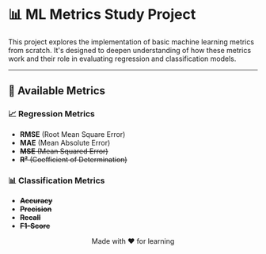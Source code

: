 # 📊 **ML Metrics Study Project**

This project explores the implementation of basic machine learning metrics from scratch. It's designed to deepen understanding of how these metrics work and their role in evaluating regression and classification models.

---

## 📝 **Available Metrics**

### 📈 **Regression Metrics**
- **RMSE** (Root Mean Square Error)
- **MAE** (Mean Absolute Error)
- ~~**MSE** (Mean Squared Error)~~
- ~~**R²** (Coefficient of Determination)~~

### 📊 **Classification Metrics**
- ~~**Accuracy**~~
- ~~**Precision**~~
- ~~**Recall**~~
- ~~**F1-Score**~~

<p align="center"> Made with ❤️ for learning </p> 

